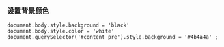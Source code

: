 ### 设置背景颜色
    document.body.style.background = 'black'
    document.body.style.color = 'white'
    document.querySelector('#content pre').style.background = '#4b4a4a' ;






